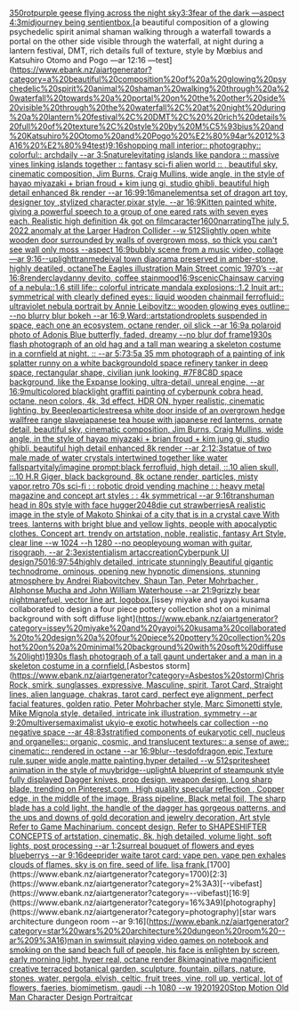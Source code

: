 [350](https://www.ebank.nz/aiartgenerator?category=350)[rot](https://www.ebank.nz/aiartgenerator?category=rot)[purple geese flying across the night sky](https://www.ebank.nz/aiartgenerator?category=purple%20geese%20flying%20across%20the%20night%20sky)[3:3](https://www.ebank.nz/aiartgenerator?category=3%3A3)[fear of the dark —aspect 4:3](https://www.ebank.nz/aiartgenerator?category=fear%20of%20the%20dark%20%E2%80%94aspect%204%3A3)[midjourney being sentient](https://www.ebank.nz/aiartgenerator?category=midjourney%20being%20sentient)[box.](https://www.ebank.nz/aiartgenerator?category=box.)[a beautiful composition of a glowing psychedelic spirit animal shaman walking through a waterfall towards a portal on the other side visible through the waterfall, at night during a lantern festival, DMT,  rich details full of texture, style by Mœbius and Katsuhiro Otomo and Pogo —ar 12:16 —test](https://www.ebank.nz/aiartgenerator?category=a%20beautiful%20composition%20of%20a%20glowing%20psychedelic%20spirit%20animal%20shaman%20walking%20through%20a%20waterfall%20towards%20a%20portal%20on%20the%20other%20side%20visible%20through%20the%20waterfall%2C%20at%20night%20during%20a%20lantern%20festival%2C%20DMT%2C%20%20rich%20details%20full%20of%20texture%2C%20style%20by%20M%C5%93bius%20and%20Katsuhiro%20Otomo%20and%20Pogo%20%E2%80%94ar%2012%3A16%20%E2%80%94test)[9:16](https://www.ebank.nz/aiartgenerator?category=9%3A16)[shopping mall interior:: photography:: colorful:: archdaily --ar 3:5](https://www.ebank.nz/aiartgenerator?category=shopping%20mall%20interior%3A%3A%20photography%3A%3A%20colorful%3A%3A%20archdaily%20--ar%203%3A5)[nature](https://www.ebank.nz/aiartgenerator?category=nature)[levitating islands like pandora :: massive vines linking islands together :: fantasy sci-fi alien world :: , beautiful sky, cinematic composition, Jim Burns, Craig Mullins, wide angle, in the style of hayao miyazaki + brian froud + kim jung gi, studio ghibli, beautiful high detail enhanced 8k render --ar 16:9](https://www.ebank.nz/aiartgenerator?category=levitating%20islands%20like%20pandora%20%3A%3A%20massive%20vines%20linking%20islands%20together%20%3A%3A%20fantasy%20sci-fi%20alien%20world%20%3A%3A%20%2C%20beautiful%20sky%2C%20cinematic%20composition%2C%20Jim%20Burns%2C%20Craig%20Mullins%2C%20wide%20angle%2C%20in%20the%20style%20of%20hayao%20miyazaki%20%2B%20brian%20froud%20%2B%20kim%20jung%20gi%2C%20studio%20ghibli%2C%20beautiful%20high%20detail%20enhanced%208k%20render%20--ar%2016%3A9)[9:16](https://www.ebank.nz/aiartgenerator?category=9%3A16)[man](https://www.ebank.nz/aiartgenerator?category=man)[elements](https://www.ebank.nz/aiartgenerator?category=elements)[a set of dragon art toy, designer toy ,stylized character,pixar style, --ar 16:9](https://www.ebank.nz/aiartgenerator?category=a%20set%20of%20dragon%20art%20toy%2C%20designer%20toy%20%2Cstylized%20character%2Cpixar%20style%2C%20--ar%2016%3A9)[Kitten painted white, giving a powerful speech to a group of one eared rats with seven eyes each. Realistic high definition 4k got on film](https://www.ebank.nz/aiartgenerator?category=Kitten%20painted%20white%2C%20giving%20a%20powerful%20speech%20to%20a%20group%20of%20one%20eared%20rats%20with%20seven%20eyes%20each.%20Realistic%20high%20definition%204k%20got%20on%20film)[caracter](https://www.ebank.nz/aiartgenerator?category=caracter)[1](https://www.ebank.nz/aiartgenerator?category=1)[600](https://www.ebank.nz/aiartgenerator?category=600)[narrating](https://www.ebank.nz/aiartgenerator?category=narrating)[The  july 5, 2022 anomaly at the Larger Hadron Collider --w 512](https://www.ebank.nz/aiartgenerator?category=The%20%20july%205%2C%202022%20anomaly%20at%20the%20Larger%20Hadron%20Collider%20--w%20512)[Slightly open white wooden door surrounded by walls of overgrown moss, so thick you can't see wall only moss --aspect 16:9](https://www.ebank.nz/aiartgenerator?category=Slightly%20open%20white%20wooden%20door%20surrounded%20by%20walls%20of%20overgrown%20moss%2C%20so%20thick%20you%20can%27t%20see%20wall%20only%20moss%20--aspect%2016%3A9)[bubbly scene from a music video, collage —ar 9:16](https://www.ebank.nz/aiartgenerator?category=bubbly%20scene%20from%20a%20music%20video%2C%20collage%20%E2%80%94ar%209%3A16)[--uplight](https://www.ebank.nz/aiartgenerator?category=--uplight)[tran](https://www.ebank.nz/aiartgenerator?category=tran)[medeival town diaorama preserved in amber-stone, highly deatiled, octane](https://www.ebank.nz/aiartgenerator?category=medeival%20town%20diaorama%20preserved%20in%20amber-stone%2C%20highly%20deatiled%2C%20octane)[The Eagles illustration Main Street comic 1970’s --ar 16:8](https://www.ebank.nz/aiartgenerator?category=The%20Eagles%20illustration%20Main%20Street%20comic%201970%E2%80%99s%20--ar%2016%3A8)[render](https://www.ebank.nz/aiartgenerator?category=render)[clay](https://www.ebank.nz/aiartgenerator?category=clay)[danny devito, coffee stain](https://www.ebank.nz/aiartgenerator?category=danny%20devito%2C%20coffee%20stain)[mood](https://www.ebank.nz/aiartgenerator?category=mood)[16:9](https://www.ebank.nz/aiartgenerator?category=16%3A9)[scenic](https://www.ebank.nz/aiartgenerator?category=scenic)[Chainsaw carving of a nebula::1.6 still life:: colorful intricate mandala explosions::1.2 Inuit art:: symmetrical with clearly defined eyes:: liquid wooden chainmail ferrofluid:: ultraviolet nebula portrait by Annie Leibovitz:: wooden glowing eyes outline:: --no blurry blur bokeh --ar 16:9](https://www.ebank.nz/aiartgenerator?category=Chainsaw%20carving%20of%20a%20nebula%3A%3A1.6%20still%20life%3A%3A%20colorful%20intricate%20mandala%20explosions%3A%3A1.2%20Inuit%20art%3A%3A%20symmetrical%20with%20clearly%20defined%20eyes%3A%3A%20liquid%20wooden%20chainmail%20ferrofluid%3A%3A%20ultraviolet%20nebula%20portrait%20by%20Annie%20Leibovitz%3A%3A%20wooden%20glowing%20eyes%20outline%3A%3A%20--no%20blurry%20blur%20bokeh%20--ar%2016%3A9)[,](https://www.ebank.nz/aiartgenerator?category=%2C)[Ward::](https://www.ebank.nz/aiartgenerator?category=Ward%3A%3A)[artstation](https://www.ebank.nz/aiartgenerator?category=artstation)[droplets suspended in space, each one an ecosystem, octane render, oil slick --ar 16:9](https://www.ebank.nz/aiartgenerator?category=droplets%20suspended%20in%20space%2C%20each%20one%20an%20ecosystem%2C%20octane%20render%2C%20oil%20slick%20--ar%2016%3A9)[a polaroid photo of Adonis Blue butterfly, faded, dreamy --no blur dof frame](https://www.ebank.nz/aiartgenerator?category=a%20polaroid%20photo%20of%20Adonis%20Blue%20butterfly%2C%20faded%2C%20dreamy%20--no%20blur%20dof%20frame)[1930s flash photograph of an old hag and a tall man wearing a skeleton costume in a cornfield at night. :: --ar 5:7](https://www.ebank.nz/aiartgenerator?category=1930s%20flash%20photograph%20of%20an%20old%20hag%20and%20a%20tall%20man%20wearing%20a%20skeleton%20costume%20in%20a%20cornfield%20at%20night.%20%3A%3A%20--ar%205%3A7)[3:5](https://www.ebank.nz/aiartgenerator?category=3%3A5)[a 35 mm photograph of a painting of ink splatter runny on a white background](https://www.ebank.nz/aiartgenerator?category=a%2035%20mm%20photograph%20of%20a%20painting%20of%20ink%20splatter%20runny%20on%20a%20white%20background)[old space refinery tanker in deep space, rectangular shape, civilian junk looking, #7F8C8D space background, like the Expanse looking, ultra-detail, unreal engine, --ar 16:9](https://www.ebank.nz/aiartgenerator?category=old%20space%20refinery%20tanker%20in%20deep%20space%2C%20rectangular%20shape%2C%20civilian%20junk%20looking%2C%20%237F8C8D%20space%20background%2C%20like%20the%20Expanse%20looking%2C%20ultra-detail%2C%20unreal%20engine%2C%20--ar%2016%3A9)[multicolored blacklight graffiti painting of cyberpunk cobra head, octane, neon colors, 4k, 3d effect, HDR ON, hyper realistic, cinematic lighting, by Beeple](https://www.ebank.nz/aiartgenerator?category=multicolored%20blacklight%20graffiti%20painting%20of%20cyberpunk%20cobra%20head%2C%20octane%2C%20neon%20colors%2C%204k%2C%203d%20effect%2C%20HDR%20ON%2C%20hyper%20realistic%2C%20cinematic%20lighting%2C%20by%20Beeple)[particles](https://www.ebank.nz/aiartgenerator?category=particles)[trees](https://www.ebank.nz/aiartgenerator?category=trees)[a white door inside of an overgrown hedge wall](https://www.ebank.nz/aiartgenerator?category=a%20white%20door%20inside%20of%20an%20overgrown%20hedge%20wall)[free range slave](https://www.ebank.nz/aiartgenerator?category=free%20range%20slave)[japanese tea house with japanese red lanterns, ornate detail, beautiful sky, cinematic composition, Jim Burns, Craig Mullins, wide angle, in the style of hayao miyazaki + brian froud + kim jung gi, studio ghibli, beautiful high detail enhanced 8k render --ar 2:1](https://www.ebank.nz/aiartgenerator?category=japanese%20tea%20house%20with%20japanese%20red%20lanterns%2C%20ornate%20detail%2C%20beautiful%20sky%2C%20cinematic%20composition%2C%20Jim%20Burns%2C%20Craig%20Mullins%2C%20wide%20angle%2C%20in%20the%20style%20of%20hayao%20miyazaki%20%2B%20brian%20froud%20%2B%20kim%20jung%20gi%2C%20studio%20ghibli%2C%20beautiful%20high%20detail%20enhanced%208k%20render%20--ar%202%3A1)[2:3](https://www.ebank.nz/aiartgenerator?category=2%3A3)[statue of two male made of water crystals intertwined together like water falls](https://www.ebank.nz/aiartgenerator?category=statue%20of%20two%20male%20made%20of%20water%20crystals%20intertwined%20together%20like%20water%20falls)[party](https://www.ebank.nz/aiartgenerator?category=party)[italy](https://www.ebank.nz/aiartgenerator?category=italy)[/imagine prompt:black ferrofluid, high detail, ::.10 alien skull, ::.10 H.R Giger, black background, 8k octane render, particles, misty vapor,](https://www.ebank.nz/aiartgenerator?category=/imagine%20prompt%3Ablack%20ferrofluid%2C%20high%20detail%2C%20%3A%3A.10%20alien%20skull%2C%20%3A%3A.10%20H.R%20Giger%2C%20black%20background%2C%208k%20octane%20render%2C%20particles%2C%20misty%20vapor%2C)[retro 70s sci-fi : : robotic droid vending machine : : heavy metal magazine and concept art styles : : 4k symmetrical --ar 9:16](https://www.ebank.nz/aiartgenerator?category=retro%2070s%20sci-fi%20%3A%20%3A%20robotic%20droid%20vending%20machine%20%3A%20%3A%20heavy%20metal%20magazine%20and%20concept%20art%20styles%20%3A%20%3A%204k%20symmetrical%20--ar%209%3A16)[transhuman head in 80s style with face hugger](https://www.ebank.nz/aiartgenerator?category=transhuman%20head%20in%2080s%20style%20with%20face%20hugger)[](https://www.ebank.nz/aiartgenerator?category=)[2048](https://www.ebank.nz/aiartgenerator?category=2048)[die cut strawberries](https://www.ebank.nz/aiartgenerator?category=die%20cut%20strawberries)[A realistic image in the style of Makoto Shinkai of a city that is in a crystal cave With trees, lanterns with bright blue and yellow lights, people with apocalyptic clothes. Concept art, trendy on artstation, noble, realistic, fantasy Art Style, clear line  --w 1024  --h 1280 --no people](https://www.ebank.nz/aiartgenerator?category=A%20realistic%20image%20in%20the%20style%20of%20Makoto%20Shinkai%20of%20a%20city%20that%20is%20in%20a%20crystal%20cave%20With%20trees%2C%20lanterns%20with%20bright%20blue%20and%20yellow%20lights%2C%20people%20with%20apocalyptic%20clothes.%20Concept%20art%2C%20trendy%20on%20artstation%2C%20noble%2C%20realistic%2C%20fantasy%20Art%20Style%2C%20clear%20line%20%20--w%201024%20%20--h%201280%20--no%20people)[young woman with guitar, risograph, --ar 2:3](https://www.ebank.nz/aiartgenerator?category=young%20woman%20with%20guitar%2C%20risograph%2C%20--ar%202%3A3)[existentialism art](https://www.ebank.nz/aiartgenerator?category=existentialism%20art)[accreation](https://www.ebank.nz/aiartgenerator?category=accreation)[Cyberpunk UI design](https://www.ebank.nz/aiartgenerator?category=Cyberpunk%20UI%20design)[750](https://www.ebank.nz/aiartgenerator?category=750)[16:9](https://www.ebank.nz/aiartgenerator?category=16%3A9)[7:5](https://www.ebank.nz/aiartgenerator?category=7%3A5)[4](https://www.ebank.nz/aiartgenerator?category=4)[highly detailed, intricate stunningly Beautiful gigantic technodrome, ominous, opening new hypnotic dimensions, stunning atmosphere by Andrei Riabovitchev, Shaun Tan, Peter Mohrbacher , Alphonse Mucha and John William Waterhouse --ar 21:9](https://www.ebank.nz/aiartgenerator?category=highly%20detailed%2C%20intricate%20stunningly%20Beautiful%20gigantic%20technodrome%2C%20ominous%2C%20opening%20new%20hypnotic%20dimensions%2C%20stunning%20atmosphere%20by%20Andrei%20Riabovitchev%2C%20Shaun%20Tan%2C%20Peter%20Mohrbacher%20%2C%20Alphonse%20Mucha%20and%20John%20William%20Waterhouse%20--ar%2021%3A9)[grizzly bear nightmarefuel, vector line art, logo](https://www.ebank.nz/aiartgenerator?category=grizzly%20bear%20nightmarefuel%2C%20vector%20line%20art%2C%20logo)[box.](https://www.ebank.nz/aiartgenerator?category=box.)[issey miyake and yayoi kusama collaborated to design a four piece pottery collection shot on a minimal background with soft diffuse light](https://www.ebank.nz/aiartgenerator?category=issey%20miyake%20and%20yayoi%20kusama%20collaborated%20to%20design%20a%20four%20piece%20pottery%20collection%20shot%20on%20a%20minimal%20background%20with%20soft%20diffuse%20light)[1930s flash photograph of a tall gaunt undertaker and a man in a skeleton costume in a cornfield.](https://www.ebank.nz/aiartgenerator?category=1930s%20flash%20photograph%20of%20a%20tall%20gaunt%20undertaker%20and%20a%20man%20in%20a%20skeleton%20costume%20in%20a%20cornfield.)[Asbestos storm](https://www.ebank.nz/aiartgenerator?category=Asbestos%20storm)[Chris Rock, smirk, sunglasses, expressive, Masculine, spirit, Tarot Card, Straight lines, alien language, chakras, tarot card, perfect eye alignment, perfect facial features, golden ratio, Peter Mohrbacher style, Marc Simonetti style, Mike Mignola style, detailed, intricate ink illustration, symmetry --ar 9:20](https://www.ebank.nz/aiartgenerator?category=Chris%20Rock%2C%20smirk%2C%20sunglasses%2C%20expressive%2C%20Masculine%2C%20spirit%2C%20Tarot%20Card%2C%20Straight%20lines%2C%20alien%20language%2C%20chakras%2C%20tarot%20card%2C%20perfect%20eye%20alignment%2C%20perfect%20facial%20features%2C%20golden%20ratio%2C%20Peter%20Mohrbacher%20style%2C%20Marc%20Simonetti%20style%2C%20Mike%20Mignola%20style%2C%20detailed%2C%20intricate%20ink%20illustration%2C%20symmetry%20--ar%209%3A20)[multiverse](https://www.ebank.nz/aiartgenerator?category=multiverse)[maximalist ukyio-e exotic hotwheels car collection --no negative space --ar 48:83](https://www.ebank.nz/aiartgenerator?category=maximalist%20ukyio-e%20exotic%20hotwheels%20car%20collection%20--no%20negative%20space%20--ar%2048%3A83)[stratified components of eukaryotic cell, nucleus and organelles:: organic, cosmic, and translucent textures:: a sense of awe:: cinematic:: rendered in octane --ar 16:9](https://www.ebank.nz/aiartgenerator?category=stratified%20components%20of%20eukaryotic%20cell%2C%20nucleus%20and%20organelles%3A%3A%20organic%2C%20cosmic%2C%20and%20translucent%20textures%3A%3A%20a%20sense%20of%20awe%3A%3A%20cinematic%3A%3A%20rendered%20in%20octane%20--ar%2016%3A9)[blur](https://www.ebank.nz/aiartgenerator?category=blur)[--tes](https://www.ebank.nz/aiartgenerator?category=--tes)[dof](https://www.ebank.nz/aiartgenerator?category=dof)[dragon,epic,Texture rule,super wide angle,matte painting,hyper detailed --w 512](https://www.ebank.nz/aiartgenerator?category=dragon%2Cepic%2CTexture%20rule%2Csuper%20wide%20angle%2Cmatte%20painting%2Chyper%20detailed%20--w%20512)[spritesheet animation in the style of muybridge](https://www.ebank.nz/aiartgenerator?category=spritesheet%20animation%20in%20the%20style%20of%20muybridge)[--uplight](https://www.ebank.nz/aiartgenerator?category=--uplight)[A blueprint of steampunk style fully displayed Dagger knives, prop design, weapon design, Long sharp blade,  trending on Pinterest.com  , High quality specular reflection ,  Copper  edge, in the middle of the image, Brass pipeline,  Black metal foil,  The sharp blade has a cold light, the handle of the dagger has gorgeous patterns, and the ups and downs of gold decoration and jewelry decoration, Art style Refer to Game Machinarium.  concept design, Refer to SHAPESHIFTER CONCEPTS  of artstation, cinematic,  8k, high detailed,  volume light,  soft lights,  post processing    --ar 1:2](https://www.ebank.nz/aiartgenerator?category=A%20blueprint%20of%20steampunk%20style%20fully%20displayed%20Dagger%20knives%2C%20prop%20design%2C%20weapon%20design%2C%20Long%20sharp%20blade%2C%20%20trending%20on%20Pinterest.com%20%20%2C%20High%20quality%20specular%20reflection%20%2C%20%20Copper%20%20edge%2C%20in%20the%20middle%20of%20the%20image%2C%20Brass%20pipeline%2C%20%20Black%20metal%20foil%2C%20%20The%20sharp%20blade%20has%20a%20cold%20light%2C%20the%20handle%20of%20the%20dagger%20has%20gorgeous%20patterns%2C%20and%20the%20ups%20and%20downs%20of%20gold%20decoration%20and%20jewelry%20decoration%2C%20Art%20style%20Refer%20to%20Game%20Machinarium.%20%20concept%20design%2C%20Refer%20to%20SHAPESHIFTER%20CONCEPTS%20%20of%20artstation%2C%20cinematic%2C%20%208k%2C%20high%20detailed%2C%20%20volume%20light%2C%20%20soft%20lights%2C%20%20post%20processing%20%20%20%20--ar%201%3A2)[surreal bouquet of flowers and eyes blueberrys  --ar 9:16](https://www.ebank.nz/aiartgenerator?category=surreal%20bouquet%20of%20flowers%20and%20eyes%20blueberrys%20%20--ar%209%3A16)[deep](https://www.ebank.nz/aiartgenerator?category=deep)[rider waite tarot card: vape pen. vape pen exhales clouds of flames. sky is on fire. seed of life. lisa frank.](https://www.ebank.nz/aiartgenerator?category=rider%20waite%20tarot%20card%3A%20vape%20pen.%20vape%20pen%20exhales%20clouds%20of%20flames.%20sky%20is%20on%20fire.%20seed%20of%20life.%20lisa%20frank.)[1700](https://www.ebank.nz/aiartgenerator?category=1700)[2:3](https://www.ebank.nz/aiartgenerator?category=2%3A3)[--vibefast](https://www.ebank.nz/aiartgenerator?category=--vibefast)[16:9](https://www.ebank.nz/aiartgenerator?category=16%3A9)[photography](https://www.ebank.nz/aiartgenerator?category=photography)[star wars  architecture dungeon room --ar 9:16](https://www.ebank.nz/aiartgenerator?category=star%20wars%20%20architecture%20dungeon%20room%20--ar%209%3A16)[man in swimsuit playing video games on notebook and smoking on the sand beach full of people, his face is enlighten by screen, early morning light,  hyper real, octane render 8k](https://www.ebank.nz/aiartgenerator?category=man%20in%20swimsuit%20playing%20video%20games%20on%20notebook%20and%20smoking%20on%20the%20sand%20beach%20full%20of%20people%2C%20his%20face%20is%20enlighten%20by%20screen%2C%20early%20morning%20light%2C%20%20hyper%20real%2C%20octane%20render%208k)[imaginative magnificient creative terraced botanical garden, sculpture, fountain, pillars, nature, stones, water, pergola, elvish, celtic, fruit trees, vine, roll up, vertical, lot of flowers, faeries, biomimetism, gaudi --h 1080 --w 1920](https://www.ebank.nz/aiartgenerator?category=imaginative%20magnificient%20creative%20terraced%20botanical%20garden%2C%20sculpture%2C%20fountain%2C%20pillars%2C%20nature%2C%20stones%2C%20water%2C%20pergola%2C%20elvish%2C%20celtic%2C%20fruit%20trees%2C%20vine%2C%20roll%20up%2C%20vertical%2C%20lot%20of%20flowers%2C%20faeries%2C%20biomimetism%2C%20gaudi%20--h%201080%20--w%201920)[1920](https://www.ebank.nz/aiartgenerator?category=1920)[Stop Motion Old Man Character Design Portrait](https://www.ebank.nz/aiartgenerator?category=Stop%20Motion%20Old%20Man%20Character%20Design%20Portrait)[car](https://www.ebank.nz/aiartgenerator?category=car)